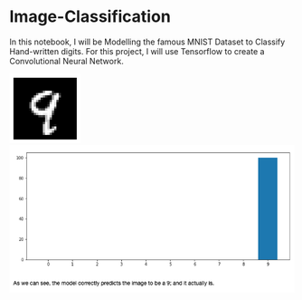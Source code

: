 # Image-Classification
In this notebook, I will be Modelling the famous MNIST Dataset to Classify Hand-written digits.
For this project, I will use Tensorflow to create a  Convolutional Neural Network.


<img src='https://github.com/ErnestAsena/Image-Classification/blob/main/Images/classifi1.png'>
<img src='https://github.com/ErnestAsena/Image-Classification/blob/main/Images/Screenshot%202021-11-10%20at%2012.31.18.png' >
